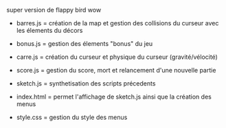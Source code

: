 super version de flappy bird wow
 - barres.js = création de la map et gestion des collisions du curseur avec les élements du décors
 - bonus.js = gestion des élements "bonus" du jeu 
 - carre.js = création du curseur et physique du curseur (gravité/vélocité)
 - score.js = gestion du score, mort et relancement d'une nouvelle partie
 - sketch.js = synthetisation des scripts précedents
 
 - index.html = permet l'affichage de sketch.js ainsi que la création des menus
 - style.css = gestion du style des menus
